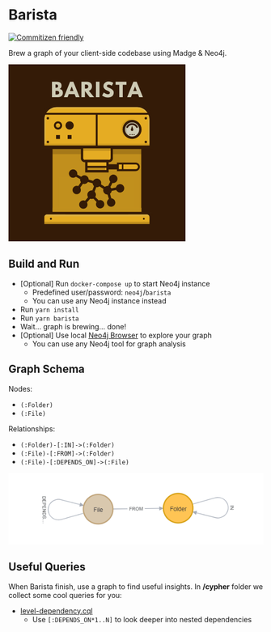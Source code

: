 # Barista

[![Commitizen friendly](https://img.shields.io/badge/commitizen-friendly-brightgreen.svg)](http://commitizen.github.io/cz-cli/)

Brew a graph of your client-side codebase using Madge & Neo4j.

![barista-logo](/docs/img/barista-logo.png)

## Build and Run

- [Optional] Run `docker-compose up` to start Neo4j instance
  - Predefined user/password: `neo4j`/`barista`
  - You can use any Neo4j instance instead
- Run `yarn install`
- Run `yarn barista`
- Wait... graph is brewing... done!
- [Optional] Use local [Neo4j Browser](http://localhost:7474) to explore your graph
  - You can use any Neo4j tool for graph analysis

## Graph Schema

Nodes:
- `(:Folder)`
- `(:File)`

Relationships:
- `(:Folder)-[:IN]->(:Folder)`
- `(:File)-[:FROM]->(:Folder)`
- `(:File)-[:DEPENDS_ON]->(:File)`

![schema](/docs/img/schema.png)

## Useful Queries

When Barista finish, use a graph to find useful insights.
In **/cypher** folder we collect some cool queries for you:
- [level-dependency.cql](./cypher/level-dependency.cql)
  - Use `[:DEPENDS_ON*1..N]` to look deeper into nested dependencies
